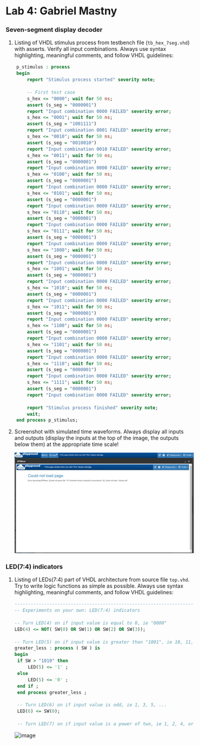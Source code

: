# Lab 4: Gabriel Mastny

### Seven-segment display decoder

1. Listing of VHDL stimulus process from testbench file (`tb_hex_7seg.vhd`) with asserts. Verify all input combinations. Always use syntax highlighting, meaningful comments, and follow VHDL guidelines:

```vhdl
    p_stimulus : process
    begin
        report "Stimulus process started" severity note;

        -- First test case
        s_hex <= "0000"; wait for 50 ns;
        assert (s_seg = "0000001")
        report "Input combination 0000 FAILED" severity error;
        s_hex <= "0001"; wait for 50 ns;
        assert (s_seg = "1001111")
        report "Input combination 0001 FAILED" severity error;
        s_hex <= "0010"; wait for 50 ns;
        assert (s_seg = "0010010")
        report "Input combination 0010 FAILED" severity error;
        s_hex <= "0011"; wait for 50 ns;
        assert (s_seg = "0000001")
        report "Input combination 0000 FAILED" severity error;
        s_hex <= "0100"; wait for 50 ns;
        assert (s_seg = "0000001")
        report "Input combination 0000 FAILED" severity error;
        s_hex <= "0101"; wait for 50 ns;
        assert (s_seg = "0000001")
        report "Input combination 0000 FAILED" severity error;
        s_hex <= "0110"; wait for 50 ns;
        assert (s_seg = "0000001")
        report "Input combination 0000 FAILED" severity error;
        s_hex <= "0111"; wait for 50 ns;
        assert (s_seg = "0000001")
        report "Input combination 0000 FAILED" severity error;
        s_hex <= "1000"; wait for 50 ns;
        assert (s_seg = "0000001")
        report "Input combination 0000 FAILED" severity error;
        s_hex <= "1001"; wait for 50 ns;
        assert (s_seg = "0000001")
        report "Input combination 0000 FAILED" severity error;
        s_hex <= "1010"; wait for 50 ns;
        assert (s_seg = "0000001")
        report "Input combination 0000 FAILED" severity error;
        s_hex <= "1011"; wait for 50 ns;
        assert (s_seg = "0000001")
        report "Input combination 0000 FAILED" severity error;
        s_hex <= "1100"; wait for 50 ns;
        assert (s_seg = "0000001")
        report "Input combination 0000 FAILED" severity error;
        s_hex <= "1101"; wait for 50 ns;
        assert (s_seg = "0000001")
        report "Input combination 0000 FAILED" severity error;
        s_hex <= "1110"; wait for 50 ns;
        assert (s_seg = "0000001")
        report "Input combination 0000 FAILED" severity error;
        s_hex <= "1111"; wait for 50 ns;
        assert (s_seg = "0000001")
        report "Input combination 0000 FAILED" severity error;

        report "Stimulus process finished" severity note;
        wait;
    end process p_stimulus;
```

2. Screenshot with simulated time waveforms. Always display all inputs and outputs (display the inputs at the top of the image, the outputs below them) at the appropriate time scale!

   ![](images/err.png)

### LED(7:4) indicators

1. Listing of LEDs(7:4) part of VHDL architecture from source file `top.vhd`. Try to write logic functions as simple as possible. Always use syntax highlighting, meaningful comments, and follow VHDL guidelines:

   ```vhdl
   --------------------------------------------------------------------
   -- Experiments on your own: LED(7:4) indicators

   -- Turn LED(4) on if input value is equal to 0, ie "0000"
   LED(4) <= NOT( SW(0) OR SW(1) OR SW(2) OR SW(3));

   -- Turn LED(5) on if input value is greater than "1001", ie 10, 11, 12, ...
   greater_less : process ( SW ) is
   begin
    if SW > "1010" then
        LED(5) <= '1' ;
    else
        LED(5) <= '0' ;
    end if ;
    end process greater_less ;

    -- Turn LED(6) on if input value is odd, ie 1, 3, 5, ...
    LED(6) <= SW(0);

    -- Turn LED(7) on if input value is a power of two, ie 1, 2, 4, or 8

   ```
   
   ![image](https://user-images.githubusercontent.com/26280711/157328596-8564d561-ed86-4d43-bdd8-ad12b459ed24.png)

